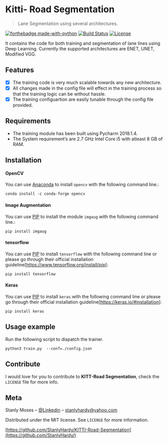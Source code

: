 # Kitti- Road Segmentation
> Lane Segmentation using several architectures.


[![forthebadge made-with-python](http://ForTheBadge.com/images/badges/made-with-python.svg)](https://www.python.org/)
[![Build Status][travis-image]][travis-url]
[![License][license-image]][license-url]


It contains the code for both training and segmentation of lane lines using Deep Learning. Currently the supported architectures are ENET, UNET, Modified VGG.


## Features

- [x] The training code is very much scalable towards any new architecture.
- [x] All changes made in the config file will effect in the training process so that the training logic can be without hassle.
- [x] The training configuartion are easily tunable through the config file provided.

## Requirements

- The training module has been built using Pycharm 2018.1.4.
- The System requirement’s are 2.7 GHz Intel Core i5 with atleast 8 GB of RAM.

## Installation

#### OpenCV
You can use [Anaconda](https://conda.io/) to install `opencv` with the following command line.:

```
conda install -c conda-forge opencv
```

#### Image Augmentation
You can use [PIP](https://pypi.org/project/pip/) to install the module `imgaug` with the following command line.:

```
pip install imgaug
```

#### tensorflow
You can use [PIP](https://pypi.org/project/pip/) to install `tensorflow` with the following command line or please go through their official installation guideline[https://www.tensorflow.org/install/pip]:

```
pip install tensorflow
```


#### Keras
You can use [PIP](https://pypi.org/project/pip/) to install `keras` with the following command line or please go through their official installation guideline[https://keras.io/#installation]:

```
pip install keras
```

## Usage example

Run the following script to dispatch the trainer.


```
python3 train.py  --conf=./config.json
```

## Contribute

I would love for you to contribute to **KITT-Road Segmentation**, check the ``LICENSE`` file for more info.

## Meta

Stanly Moses – [@Linkedin](https://in.linkedin.com/in/stanlymoses) – stanlyhardy@yahoo.com

Distributed under the MIT license. See ``LICENSE`` for more information.

[https://github.com/StanlyHardy/KITTI-Road-Segmentation](https://github.com/StanlyHardy/)

[python-image]:https://img.shields.io/badge/Made%20with-Python-1f425f.svg
[python-url]: https://docs.python.org/3/
[travis-image]: https://img.shields.io/travis/dbader/node-datadog-metrics/master.svg?style=flat-square
[travis-url]: https://travis-ci.org/dbader/node-datadog-metrics
[license-image]: https://img.shields.io/badge/License-MIT-blue.svg
[license-url]: LICENSE

